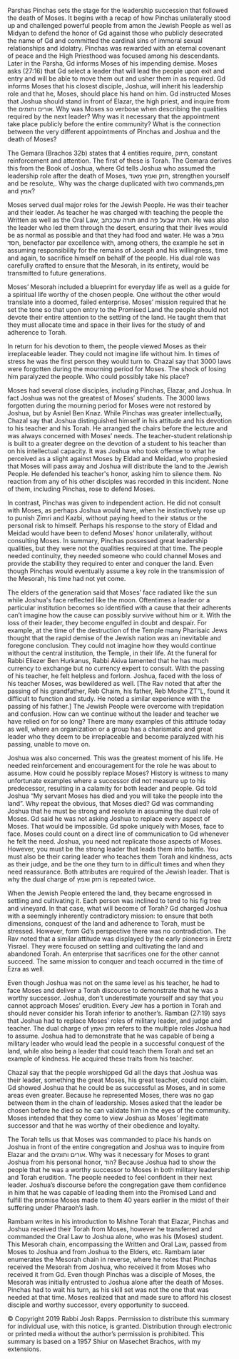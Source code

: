 Parshas Pinchas sets the stage for the leadership succession that followed the death of Moses. It begins with a recap of how Pinchas unilaterally stood up and challenged powerful people from amon the Jewish People as well as Midyan to defend the honor of Gd against those who publicly desecrated the name of Gd and committed the cardinal sins of immoral sexual relationships and idolatry. Pinchas was rewarded with an eternal covenant of peace and the High Priesthood was focused among his descendants. Later in the Parsha, Gd informs Moses of his impending demise. Moses asks (27:16) that Gd select a leader that will lead the people upon exit and entry and will be able to move them out and usher them in as required. Gd informs Moses that his closest disciple, Joshua, will inherit his leadership role and that he, Moses, should place his hand on him. Gd instructed Moses that Joshua should stand in front of Elazar, the high priest, and inquire from the אורים ותומים. Why was Moses so verbose when describing the qualities required by the next leader? Why was it necessary that the appointment take place publicly before the entire community? What is the connection between the very different appointments of Pinchas and Joshua and the death of Moses?

The Gemara (Brachos 32b) states that 4 entities require, חיזוק, constant reinforcement and attention. The first of these is Torah. The Gemara derives this from the Book of Joshua, where Gd tells Joshua who assumed the leadership role after the death of Moses, חזק ואמץ מאוד, strengthen yourself and be resolute,. Why was the charge duplicated with two commands,חזק  and אמץ? 

Moses served dual major roles for the Jewish People. He was their teacher and their leader. As teacher he was charged with teaching the people the Written as well as the Oral Law, תורה שבכתב and תורה שבעל פה. He was also the leader who led them through the desert, ensuring that their lives would be as normal as possible and that they had food and water. He was a גומל חסד, benefactor par excellence with, among others, the example he set in assuming responsibility for the remains of Joseph and his willingness, time and again, to sacrifice himself on behalf of the people. His dual role was carefully crafted to ensure that the Mesorah, in its entirety, would be transmitted to future generations. 

Moses’ Mesorah included a blueprint for everyday life as well as a guide for a spiritual life worthy of the chosen people. One without the other would translate into a doomed, failed enterprise. Moses’ mission required that he set the tone so that upon entry to the Promised Land the people should not devote their entire attention to the settling of the land. He taught them that they must allocate time and space in their lives for the study of and adherence to Torah. 

In return for his devotion to them, the people viewed Moses as their irreplaceable leader. They could not imagine life without him. In times of stress he was the first person they would turn to. Chazal say that 3000 laws were forgotten during the mourning period for Moses. The shock of losing him paralyzed the people. Who could possibly take his place? 

Moses had several close disciples, including Pinchas, Elazar, and Joshua. In fact Joshua was not the greatest of Moses’ students. The 3000 laws forgotten during the mourning period for Moses were not restored by Joshua, but by Asniel Ben Knaz. While Pinchas was greater intellectually, Chazal say that Joshua distinguished himself in his attitude and his devotion to his teacher and his Torah. He arranged the chairs before the lecture and was always concerned with Moses’ needs. The teacher-student relationship is built to a greater degree on the devotion of a student to his teacher than on his intellectual capacity. It was Joshua who took offense to what he perceived as a slight against Moses by Eldad and Meidad, who prophesied that Moses will pass away and Joshua will distribute the land to the Jewish People. He defended his teacher's honor, asking him to silence them. No reaction from any of his other disciples was recorded in this incident. None of them, including Pinchas, rose to defend Moses. 

In contrast, Pinchas was given to independent action. He did not consult with Moses, as perhaps Joshua would have, when he instinctively rose up to punish Zimri and Kazbi, without paying heed to their status or the personal risk to himself. Perhaps his response to the story of Eldad and Meidad would have been to defend Moses’ honor unilaterally, without consulting Moses. In summary, Pinchas possessed great leadership qualities, but they were not the qualities required at that time. The people needed continuity, they needed someone who could channel Moses and provide the stability they required to enter and conquer the land. Even though Pinchas would eventually assume a key role in the transmission of the Mesorah, his time had not yet come. 

The elders of the generation said that Moses’ face radiated like the sun while Joshua's face reflected like the moon. Oftentimes a leader or a particular institution becomes so identified with a cause that their adherents can’t imagine how the cause can possibly survive without him or it. With the loss of their leader, they become engulfed in doubt and despair. For example, at the time of the destruction of the Temple many Pharisaic Jews thought that the rapid demise of the Jewish nation was an inevitable and foregone conclusion. They could not imagine how they would continue without the central institution, the Temple, in their life. At the funeral for Rabbi Eliezer Ben Hurkanus, Rabbi Akiva lamented that he has much currency to exchange but no currency expert to consult. With the passing of his teacher, he felt helpless and forlorn. Joshua, faced with the loss of his teacher Moses, was bewildered as well. [The Rav noted that after the passing of his grandfather, Reb Chaim, his father, Reb Moshe ZT"L, found it difficult to function and study. He noted a similar experience with the passing of his father.] The Jewish People were overcome with trepidation and confusion. How can we continue without the leader and teacher we have relied on for so long? There are many examples of this attitude today as well, where an organization or a group has a charismatic and great leader who they deem to be irreplaceable and become paralyzed with his passing, unable to move on. 

Joshua was also concerned. This was the greatest moment of his life. He needed reinforcement and encouragement for the role he was about to assume. How could he possibly replace Moses? History is witness to many unfortunate examples where a successor did not measure up to his predecessor, resulting in a calamity for both leader and people. Gd told Joshua “My servant Moses has died and you will take the people into the land”. Why repeat the obvious, that Moses died? Gd was commanding Joshua that he must be strong and resolute in assuming the dual role of Moses. Gd said he was not asking Joshua to replace every aspect of Moses. That would be impossible. Gd spoke uniquely with Moses, face to face. Moses could count on a direct line of communication to Gd whenever he felt the need. Joshua, you need not replicate those aspects of Moses. However, you must be the strong leader that leads them into battle. You must also be their caring leader who teaches them Torah and kindness, acts as their judge, and be the one they turn to in difficult times and when they need reassurance. Both attributes are required of the Jewish leader. That is why the dual charge of חזק ואמץ is repeated twice.

When the Jewish People entered the land, they became engrossed in settling and cultivating it. Each person was inclined to tend to his fig tree and vineyard. In that case, what will become of Torah? Gd charged Joshua with a seemingly inherently contradictory mission: to ensure that both dimensions, conquest of the land and adherence to Torah, must be stressed. However, form Gd’s perspective there was no contradiction. The Rav noted that a similar attitude was displayed by the early pioneers in Eretz Yisrael. They were focused on settling and cultivating the land and abandoned Torah. An enterprise that sacrifices one for the other cannot succeed. The same mission to conquer and teach occurred in the time of Ezra as well.

Even though Joshua was not on the same level as his teacher, he had to face Moses and deliver a Torah discourse to demonstrate that he was a worthy successor. Joshua, don’t underestimate yourself and say that you cannot approach Moses’ erudition. Every Jew has a portion in Torah and should never consider his Torah inferior to another’s. Ramban (27:19) says that Joshua had to replace Moses’ roles of military leader, and judge and teacher. The dual charge of חזק ואמץ refers to the multiple roles Joshua had to assume. Joshua had to demonstrate that he was capable of being a military leader who would lead the people in a successful conquest of the land, while also being a leader that could teach them Torah and set an example of kindness. He acquired these traits from his teacher. 

Chazal say that the people worshipped Gd all the days that Joshua was their leader, something the great Moses, his great teacher, could not claim. Gd showed Joshua that he could be as successful as Moses, and in some areas even greater. Because he represented Moses, there was no gap between them in the chain of leadership. Moses asked that the leader be chosen before he died so he can validate him in the eyes of the community. Moses intended that they come to view Joshua as Moses’ legitimate successor and that he was worthy of their obedience and loyalty. 

The Torah tells us that Moses was commanded to place his hands on Joshua in front of the entire congregation and Joshua was to inquire from Elazar and the אורים ותומים. Why was it necessary for Moses to grant Joshua from his personal honor,  הוד?  Because Joshua had to show the people that he was a worthy successor to Moses in both military leadership and Torah erudition. The people needed to feel confident in their next leader. Joshua’s discourse before the congregation gave them  confidence in him that he was capable of leading them into the Promised Land and fulfill the promise Moses made to them 40 years earlier in the midst of their suffering under Pharaoh’s lash. 

Rambam writes in his introduction to Mishne Torah that Elazar, Pinchas and Joshua received their Torah from Moses, however he transferred and commanded the Oral Law to Joshua alone, who was his (Moses) student. This Mesorah chain, encompassing the Written and Oral Law, passed from Moses to Joshua and from Joshua to the Elders, etc. Rambam later enumerates the Mesorah chain in reverse, where he notes that Pinchas received the Mesorah from Joshua, who received it from Moses who received it from Gd. Even though Pinchas was a disciple of Moses, the Mesorah was initially entrusted to Joshua alone after the death of Moses. Pinchas had to wait his turn, as his skill set was not the one that was needed at that time. Moses realized that and made sure to afford his closest disciple and worthy successor, every opportunity to succeed.

© Copyright 2019 Rabbi Josh Rapps. Permission to distribute this summary for individual use, with this notice, is granted. Distribution through electronic or printed media without the author’s permission is prohibited. This summary is based on a 1957 Shiur on Masechet Brachos, with my extensions.

